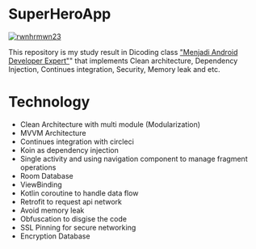 # SuperHeroApp
[![rwnhrmwn23](https://circleci.com/gh/rwnhrmwn23/SuperHeroApp.svg?style=svg)](https://app.circleci.com/pipelines/github/rwnhrmwn23/SuperHeroApp)


This repository is my study result in Dicoding class ["Menjadi Android Developer Expert"](https://www.dicoding.com/academies/165)" that implements Clean architecture, Dependency Injection, Continues integration, Security, Memory leak and etc.

# Technology
- Clean Architecture with multi module (Modularization)
- MVVM Architecture
- Continues integration with circleci
- Koin as dependency injection
- Single activity and using navigation component to manage fragment operations
- Room Database
- ViewBinding
- Kotlin coroutine to handle data flow
- Retrofit to request api network
- Avoid memory leak
- Obfuscation to disgise the code
- SSL Pinning for secure networking
- Encryption Database
